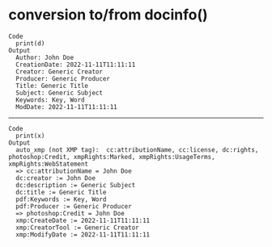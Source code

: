 # conversion to/from docinfo()

    Code
      print(d)
    Output
      Author: John Doe
      CreationDate: 2022-11-11T11:11:11
      Creator: Generic Creator
      Producer: Generic Producer
      Title: Generic Title
      Subject: Generic Subject
      Keywords: Key, Word
      ModDate: 2022-11-11T11:11:11

---

    Code
      print(x)
    Output
      auto_xmp (not XMP tag):  cc:attributionName, cc:license, dc:rights, photoshop:Credit, xmpRights:Marked, xmpRights:UsageTerms, xmpRights:WebStatement
      => cc:attributionName = John Doe
      dc:creator := John Doe
      dc:description := Generic Subject
      dc:title := Generic Title
      pdf:Keywords := Key, Word
      pdf:Producer := Generic Producer
      => photoshop:Credit = John Doe
      xmp:CreateDate := 2022-11-11T11:11:11
      xmp:CreatorTool := Generic Creator
      xmp:ModifyDate := 2022-11-11T11:11:11

